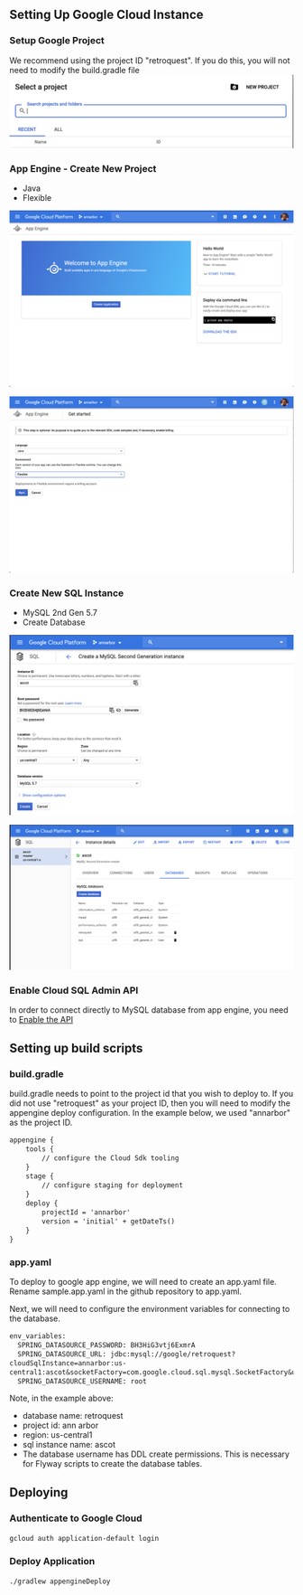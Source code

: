 ## Setting Up Google Cloud Instance
### Setup Google Project
We recommend using the project ID "retroquest".  If you do this, you will not need to modify the build.gradle file
![create project](./images/google_create_project.png)

### App Engine - Create New Project
- Java
- Flexible

![create app](./images/google_create_app_1.png)

![create app](./images/google_create_app_2.png)

### Create New SQL Instance
- MySQL 2nd Gen 5.7
- Create Database

![create sql](./images/google_create_sql.png)

![create database](./images/google_create_database.png)

### Enable Cloud SQL Admin API
In order to connect directly to MySQL database from app engine, you need to [Enable the API](https://console.cloud.google.com/flows/enableapi?apiid=sqladmin&redirect=https://console.cloud.google.com&_ga=2.76411670.-2090376866.1552752988)
## Setting up build scripts
### build.gradle
build.gradle needs to point to the project id that you wish to deploy to.  If you did not use "retroquest" as your project ID, then you will need to modify the appengine deploy configuration.
In the example below, we used "annarbor" as the project ID.
```
appengine {
    tools {
        // configure the Cloud Sdk tooling
    }
    stage {
        // configure staging for deployment
    }
    deploy {
        projectId = 'annarbor'
        version = 'initial' + getDateTs()
    }
}
```

### app.yaml
To deploy to google app engine, we will need to create an app.yaml file.  Rename sample.app.yaml in the github repository to app.yaml.

Next, we will need to configure the environment variables for connecting to the database.
```
env_variables:
  SPRING_DATASOURCE_PASSWORD: BH3HiG3vtj6ExmrA
  SPRING_DATASOURCE_URL: jdbc:mysql://google/retroquest?cloudSqlInstance=annarbor:us-central1:ascot&socketFactory=com.google.cloud.sql.mysql.SocketFactory&useSSL=false
  SPRING_DATASOURCE_USERNAME: root
```

Note, in the example above:
- database name: retroquest
- project id: ann arbor
- region: us-central1
- sql instance name: ascot
- The database username has DDL create permissions.  This is necessary for Flyway scripts to create the database tables.
## Deploying
### Authenticate to Google Cloud
`gcloud auth application-default login`
### Deploy Application
`./gradlew appengineDeploy`
